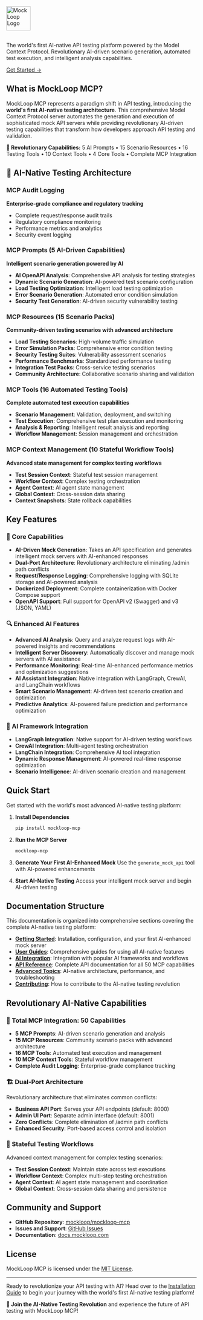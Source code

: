 <div class="hero-section">
  <img src="logo.png" alt="MockLoop Logo" style="height: 64px; margin-bottom: 1rem;">

  <p>The world's first AI-native API testing platform powered by the Model Context Protocol. Revolutionary AI-driven scenario generation, automated test execution, and intelligent analysis capabilities.</p>
  <a href="getting-started/installation/" class="cta-button">Get Started →</a>
</div>

## What is MockLoop MCP?

MockLoop MCP represents a paradigm shift in API testing, introducing the **world's first AI-native testing architecture**. This comprehensive Model Context Protocol server automates the generation and execution of sophisticated mock API servers while providing revolutionary AI-driven testing capabilities that transform how developers approach API testing and validation.

**🚀 Revolutionary Capabilities:** 5 AI Prompts • 15 Scenario Resources • 16 Testing Tools • 10 Context Tools • 4 Core Tools • Complete MCP Integration

## 🌟 AI-Native Testing Architecture

### MCP Audit Logging
**Enterprise-grade compliance and regulatory tracking**
- Complete request/response audit trails
- Regulatory compliance monitoring  
- Performance metrics and analytics
- Security event logging

### MCP Prompts (5 AI-Driven Capabilities)
**Intelligent scenario generation powered by AI**
- **AI OpenAPI Analysis**: Comprehensive API analysis for testing strategies
- **Dynamic Scenario Generation**: AI-powered test scenario configuration
- **Load Testing Optimization**: Intelligent load testing optimization
- **Error Scenario Generation**: Automated error condition simulation
- **Security Test Generation**: AI-driven security vulnerability testing

### MCP Resources (15 Scenario Packs)
**Community-driven testing scenarios with advanced architecture**
- **Load Testing Scenarios**: High-volume traffic simulation
- **Error Simulation Packs**: Comprehensive error condition testing
- **Security Testing Suites**: Vulnerability assessment scenarios
- **Performance Benchmarks**: Standardized performance testing
- **Integration Test Packs**: Cross-service testing scenarios
- **Community Architecture**: Collaborative scenario sharing and validation

### MCP Tools (16 Automated Testing Tools)
**Complete automated test execution capabilities**
- **Scenario Management**: Validation, deployment, and switching
- **Test Execution**: Comprehensive test plan execution and monitoring
- **Analysis & Reporting**: Intelligent result analysis and reporting
- **Workflow Management**: Session management and orchestration

### MCP Context Management (10 Stateful Workflow Tools)
**Advanced state management for complex testing workflows**
- **Test Session Context**: Stateful test session management
- **Workflow Context**: Complex testing orchestration
- **Agent Context**: AI agent state management
- **Global Context**: Cross-session data sharing
- **Context Snapshots**: State rollback capabilities

## Key Features

### 🚀 Core Capabilities
- **AI-Driven Mock Generation**: Takes an API specification and generates intelligent mock servers with AI-enhanced responses
- **Dual-Port Architecture**: Revolutionary architecture eliminating /admin path conflicts
- **Request/Response Logging**: Comprehensive logging with SQLite storage and AI-powered analysis
- **Dockerized Deployment**: Complete containerization with Docker Compose support
- **OpenAPI Support**: Full support for OpenAPI v2 (Swagger) and v3 (JSON, YAML)

### 🔍 Enhanced AI Features
- **Advanced AI Analysis**: Query and analyze request logs with AI-powered insights and recommendations
- **Intelligent Server Discovery**: Automatically discover and manage mock servers with AI assistance
- **Performance Monitoring**: Real-time AI-enhanced performance metrics and optimization suggestions
- **AI Assistant Integration**: Native integration with LangGraph, CrewAI, and LangChain workflows
- **Smart Scenario Management**: AI-driven test scenario creation and optimization
- **Predictive Analytics**: AI-powered failure prediction and performance optimization

### 🤖 AI Framework Integration
- **LangGraph Integration**: Native support for AI-driven testing workflows
- **CrewAI Integration**: Multi-agent testing orchestration
- **LangChain Integration**: Comprehensive AI tool integration
- **Dynamic Response Management**: AI-powered real-time response optimization
- **Scenario Intelligence**: AI-driven scenario creation and management

## Quick Start

Get started with the world's most advanced AI-native testing platform:

1. **Install Dependencies**
   ```bash
   pip install mockloop-mcp
   ```

2. **Run the MCP Server**
   ```bash
   mockloop-mcp
   ```

3. **Generate Your First AI-Enhanced Mock**
   Use the `generate_mock_api` tool with AI-powered enhancements

4. **Start AI-Native Testing**
   Access your intelligent mock server and begin AI-driven testing

## Documentation Structure

This documentation is organized into comprehensive sections covering the complete AI-native testing platform:

- **[Getting Started](getting-started/installation.md)**: Installation, configuration, and your first AI-enhanced mock server
- **[User Guides](guides/basic-usage.md)**: Comprehensive guides for using all AI-native features
- **[AI Integration](ai-integration/overview.md)**: Integration with popular AI frameworks and workflows
- **[API Reference](api/mcp-tools.md)**: Complete API documentation for all 50 MCP capabilities
- **[Advanced Topics](advanced/architecture.md)**: AI-native architecture, performance, and troubleshooting
- **[Contributing](contributing/development-setup.md)**: How to contribute to the AI-native testing revolution

## Revolutionary AI-Native Capabilities

### 🎯 Total MCP Integration: 50 Capabilities
- **5 MCP Prompts**: AI-driven scenario generation and analysis
- **15 MCP Resources**: Community scenario packs with advanced architecture
- **16 MCP Tools**: Automated test execution and management
- **10 MCP Context Tools**: Stateful workflow management
- **Complete Audit Logging**: Enterprise-grade compliance tracking

### 🏗️ Dual-Port Architecture
Revolutionary architecture that eliminates common conflicts:
- **Business API Port**: Serves your API endpoints (default: 8000)
- **Admin UI Port**: Separate admin interface (default: 8001)
- **Zero Conflicts**: Complete elimination of /admin path conflicts
- **Enhanced Security**: Port-based access control and isolation

### 🔄 Stateful Testing Workflows
Advanced context management for complex testing scenarios:
- **Test Session Context**: Maintain state across test executions
- **Workflow Context**: Complex multi-step testing orchestration
- **Agent Context**: AI agent state management and coordination
- **Global Context**: Cross-session data sharing and persistence

## Community and Support

- **GitHub Repository**: [mockloop/mockloop-mcp](https://github.com/mockloop/mockloop-mcp)
- **Issues and Support**: [GitHub Issues](https://github.com/mockloop/mockloop-mcp/issues)
- **Documentation**: [docs.mockloop.com](https://docs.mockloop.com)

## License

MockLoop MCP is licensed under the [MIT License](https://github.com/mockloop/mockloop-mcp/blob/main/LICENSE).

---

Ready to revolutionize your API testing with AI? Head over to the [Installation Guide](getting-started/installation.md) to begin your journey with the world's first AI-native testing platform!

**🚀 Join the AI-Native Testing Revolution** and experience the future of API testing with MockLoop MCP!